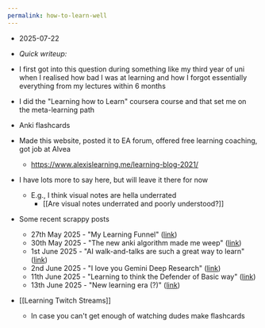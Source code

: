 ```yaml
---
permalink: how-to-learn-well
---
```

- 2025-07-22
- *Quick writeup:*
- I first got into this question during something like my third year of uni when I realised how bad I was at learning and how I forgot essentially everything from my lectures within 6 months
- I did the "Learning how to Learn" coursera course and that set me on the meta-learning path
- Anki flashcards
- Made this website, posted it to EA forum, offered free learning coaching, got job at Alvea
	- https://www.alexislearning.me/learning-blog-2021/
- I have lots more to say here, but will leave it there for now
	- E.g., I think visual notes are hella underrated
		- [[Are visual notes underrated and poorly understood?]]
- Some recent scrappy posts
	- 27th May 2025 - "My Learning Funnel" ([link](https://www.alexislearning.me/blog/2025-05-27-learning-funnel/))
	- 30th May 2025 - "The new anki algorithm made me weep" ([link](https://www.alexislearning.me/blog/2025-05-30-anki-algorithm/))
	- 1st June 2025 - "AI walk-and-talks are such a great way to learn" ([link](https://www.alexislearning.me/blog/2025-06-01-ai-walks/))
	- 2nd June 2025 - "I love you Gemini Deep Research" ([link](https://www.alexislearning.me/blog/2025-06-02-deep-research/))
	- 11th June 2025 - "Learning to think the Defender of Basic way" ([link](https://www.alexislearning.me/learning-how-to-think/))
	- 13th June 2025 - "New learning era (?)" ([link](https://www.alexislearning.me/blog/2025-06-13-new-learning-era/))

- [[Learning Twitch Streams]]
	- In case you can't get enough of watching dudes make flashcards